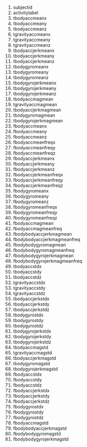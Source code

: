 
1. subjectid
2. activitylabel
3. tbodyaccmeanx
4. tbodyaccmeany
5. tbodyaccmeanz
6. tgravityaccmeanx
7. tgravityaccmeany
8. tgravityaccmeanz
9. tbodyaccjerkmeanx
10. tbodyaccjerkmeany
11. tbodyaccjerkmeanz
12. tbodygyromeanx
13. tbodygyromeany
14. tbodygyromeanz
15. tbodygyrojerkmeanx
16. tbodygyrojerkmeany
17. tbodygyrojerkmeanz
18. tbodyaccmagmean
19. tgravityaccmagmean
20. tbodyaccjerkmagmean
21. tbodygyromagmean
22. tbodygyrojerkmagmean
23. fbodyaccmeanx
24. fbodyaccmeany
25. fbodyaccmeanz
26. fbodyaccmeanfreqx
27. fbodyaccmeanfreqy
28. fbodyaccmeanfreqz
29. fbodyaccjerkmeanx
30. fbodyaccjerkmeany
31. fbodyaccjerkmeanz
32. fbodyaccjerkmeanfreqx
33. fbodyaccjerkmeanfreqy
34. fbodyaccjerkmeanfreqz
35. fbodygyromeanx
36. fbodygyromeany
37. fbodygyromeanz
38. fbodygyromeanfreqx
39. fbodygyromeanfreqy
40. fbodygyromeanfreqz
41. fbodyaccmagmean
42. fbodyaccmagmeanfreq
43. fbodybodyaccjerkmagmean
44. fbodybodyaccjerkmagmeanfreq
45. fbodybodygyromagmean
46. fbodybodygyromagmeanfreq
47. fbodybodygyrojerkmagmean
48. fbodybodygyrojerkmagmeanfreq
49. tbodyaccstdx
50. tbodyaccstdy
51. tbodyaccstdz
52. tgravityaccstdx
53. tgravityaccstdy
54. tgravityaccstdz
55. tbodyaccjerkstdx
56. tbodyaccjerkstdy
57. tbodyaccjerkstdz
58. tbodygyrostdx
59. tbodygyrostdy
60. tbodygyrostdz
61. tbodygyrojerkstdx
62. tbodygyrojerkstdy
63. tbodygyrojerkstdz
64. tbodyaccmagstd
65. tgravityaccmagstd
66. tbodyaccjerkmagstd
67. tbodygyromagstd
68. tbodygyrojerkmagstd
69. fbodyaccstdx
70. fbodyaccstdy
71. fbodyaccstdz
72. fbodyaccjerkstdx
73. fbodyaccjerkstdy
74. fbodyaccjerkstdz
75. fbodygyrostdx
76. fbodygyrostdy
77. fbodygyrostdz
78. fbodyaccmagstd
79. fbodybodyaccjerkmagstd
80. fbodybodygyromagstd
81. fbodybodygyrojerkmagstd